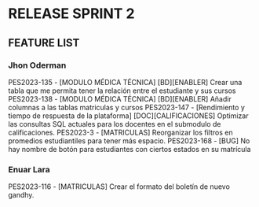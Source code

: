 # RELEASE SPRINT 2

## FEATURE LIST

### Jhon Oderman
PES2023-135 - [MODULO MÉDICA TÉCNICA] [BD][ENABLER] Crear una tabla que me permita tener la relación entre el estudiante y sus cursos
PES2023-138 - [MODULO MÉDICA TÉCNICA] [BD][ENABLER] Añadir columnas a las tablas matriculas y cursos
PES2023-147 - [Rendimiento y tiempo de respuesta de la plataforma] [DOC][CALIFICACIONES] Optimizar las consultas SQL actuales para los docentes en el submodulo de calificaciones.
PES2023-3 - [MATRICULAS] Reorganizar los filtros en promedios estudiantiles para tener más espacio.
PES2023-168 - [BUG] No hay nombre de botón para estudiantes con ciertos estados en su matrícula

### Enuar Lara
PES2023-116 - [MATRICULAS] Crear el formato del boletín de nuevo gandhy.